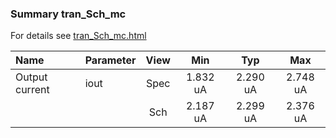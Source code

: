 ### Summary tran_Sch_mc

For details see <a href='tran_Sch_mc.html'>tran_Sch_mc.html</a>

|**Name**|**Parameter**|**View**|**Min** | **Typ** | **Max**|
|:---|:---|:---:|:---:|:---:|:---:|
|Output current|iout | Spec | 1.832 uA | 2.290 uA | 2.748 uA |
| | | Sch|2.187 uA | 2.299 uA | 2.376 uA |
